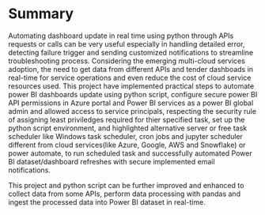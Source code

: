 # Summary

Automating dashboard update in real time using python through APIs requests or calls can be very useful especially in handling detailed error, detecting failure trigger and sending customized notifications to streamline troubleshooting process.
Considering the emerging multi-cloud services adoption, the need to get data from different APIs and tender dashboads in real-time for service operations and even reduce the cost of cloud service resources used. This project have implemented practical steps 
to automate power BI dashboards update using python script, configure secure power BI API permissions in Azure portal and Power BI services as a power BI global admin and allowed access to service principals, respecting the 
security rule of assigning least priviledges required for thier specified task, set up the python script environment, and highlighted alternative server or free task scheduler like Windows task scheduler, cron jobs and jupyter scheduler different from cloud services(like Azure, Google, AWS and Snowflake) or 
power automate, to run scheduled task and successfully automated Power BI dataset/dashboard refreshes with secure implemented email notifications.

This project and python script can be further improved and enhanced to collect data from some APIs, perform data processing with pandas and ingest the processed data into Power BI dataset in real-time.  
